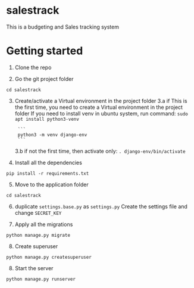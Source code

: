# salestrack
This is a budgeting and Sales tracking system

# Getting started
1. Clone the repo

2. Go the git project folder

```
cd salestrack
```

3. Create/activate a Virtual environment in the project folder
    3.a if This is the first time, you need to create a Virtual environment in the project folder
        If you need to install venv in ubuntu system, run command:
        ```
        sudo apt install python3-venv
        ```

        ```
        python3 -m venv django-env
        ```
    3.b if not the first time, then activate only:
        ```
        . django-env/bin/activate
        ```

4. Install all the dependencies

```
pip install -r requirements.txt
```

5. Move to the application folder

```
cd salestrack
```

6. duplicate `settings.base.py` as `settings.py`
Create the settings file and change `SECRET_KEY` 

7. Apply all the migrations

```
python manage.py migrate
```

8. Create superuser
```
python manage.py createsuperuser
```

8. Start the server

```
python manage.py runserver
```

